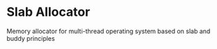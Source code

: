 # Slab Allocator
Memory allocator for multi-thread operating system based on slab and buddy principles
